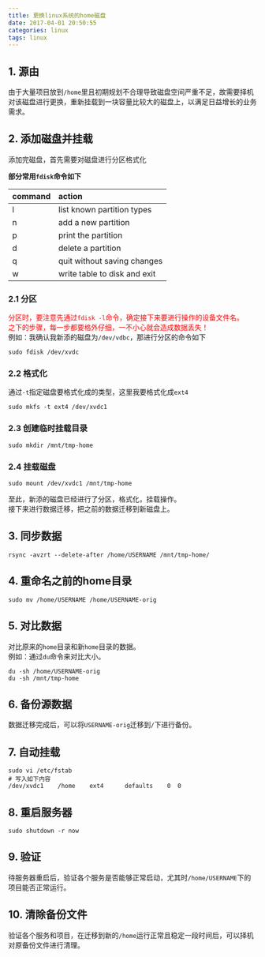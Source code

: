 ```yaml
---
title: 更换linux系统的home磁盘
date: 2017-04-01 20:50:55
categories: linux
tags: linux
---
```


## 1. 源由
由于大量项目放到`/home`里且初期规划不合理导致磁盘空间严重不足，故需要择机对该磁盘进行更换，重新挂载到一块容量比较大的磁盘上，以满足日益增长的业务需求。


## 2. 添加磁盘并挂载
添加完磁盘，首先需要对磁盘进行分区格式化  

**部分常用`fdisk`命令如下**  

| command     | action     |
|:---------|:-----------|  
| l       | list known partition types |  
| n       | add a new partition     |
| p       | print the partition     |
| d       | delete a partition      |
| q       | quit without saving changes     |
| w       |  write table to disk and exit     |    

### 2.1 分区
<font color=red>分区时，要注意先通过`fdisk -l`命令，确定接下来要进行操作的设备文件名。  
之下的步骤，每一步都要格外仔细，一不小心就会造成数据丢失！</font>  
例如：我确认我新添的磁盘为`/dev/vdbc`，那进行分区的命令如下
```
sudo fdisk /dev/xvdc
```

### 2.2 格式化
通过`-t`指定磁盘要格式化成的类型，这里我要格式化成`ext4`
```
sudo mkfs -t ext4 /dev/xvdc1
```

### 2.3 创建临时挂载目录
```
sudo mkdir /mnt/tmp-home
```

### 2.4 挂载磁盘
```
sudo mount /dev/xvdc1 /mnt/tmp-home
```
至此，新添的磁盘已经进行了分区，格式化，挂载操作。  
接下来进行数据迁移，把之前的数据迁移到新磁盘上。

## 3. 同步数据
```
rsync -avzrt --delete-after /home/USERNAME /mnt/tmp-home/
```

## 4. 重命名之前的home目录
```
sudo mv /home/USERNAME /home/USERNAME-orig
```

## 5. 对比数据  
对比原来的`home`目录和新`home`目录的数据。  
例如：通过`du`命令来对比大小。
```
du -sh /home/USERNAME-orig
du -sh /mnt/tmp-home
```

## 6. 备份源数据
数据迁移完成后，可以将`USERNAME-orig`迁移到`/`下进行备份。

## 7. 自动挂载
```
sudo vi /etc/fstab
# 写入如下内容
/dev/xvdc1    /home    ext4      defaults    0  0
```

## 8. 重启服务器
```
sudo shutdown -r now
```

## 9. 验证
待服务器重启后，验证各个服务是否能够正常启动，尤其时`/home/USERNAME`下的项目能否正常运行。


## 10. 清除备份文件
验证各个服务和项目，在迁移到新的`/home`运行正常且稳定一段时间后，可以择机对原备份文件进行清理。



